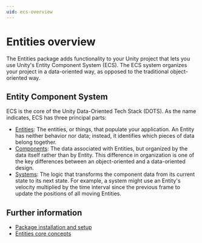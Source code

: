 ```yaml
---
uid: ecs-overview
---
```

# Entities overview
The Entities package adds functionality to your Unity project that lets you use Unity's Entity Component System (ECS). The ECS system organizes your project in a data-oriented way, as opposed to the traditional object-oriented way.

## Entity Component System

ECS is the core of the Unity Data-Oriented Tech Stack (DOTS). As the name indicates, ECS has three principal parts:

* [Entities](ecs_entities.md): The entities, or things, that populate your application. An Entity has neither behavior nor data; instead, it identifies which pieces of data belong together.
* [Components](ecs_components.md): The data associated with Entities, but organized by the data itself rather than by Entity. This difference in organization is one of the key differences  between an object-oriented and a data-oriented design.
* [Systems](ecs_systems.md): The logic that transforms the component data from its current state to its next state. For example, a system might use an Entity's velocity multiplied by the time interval since the previous frame to update the positions of all moving Entities.

## Further information

* [Package installation and setup](install_setup.md)
* [Entities core concepts](ecs_core.md)
